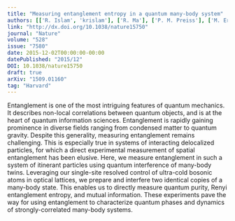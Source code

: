 ```yaml
---
title: "Measuring entanglement entropy in a quantum many-body system"
authors: [['R. Islam', 'krislam'], ['R. Ma'], ['P. M. Preiss'], ['M. Eric Tai'], ['A. Lukin'], ['M. Rispoli'], ['M. Greiner']]
link: "http://dx.doi.org/10.1038/nature15750"
journal: "Nature"
volume: "528"
issue: "7580"
date: 2015-12-02T00:00:00-00:00
datePublished: "2015/12"
DOI: 10.1038/nature15750
draft: true
arXiv: "1509.01160"
tag: "Harvard"
---
```



Entanglement is one of the most intriguing features of quantum mechanics. It
describes non-local correlations between quantum objects, and is at the heart
of quantum information sciences. Entanglement is rapidly gaining prominence in
diverse fields ranging from condensed matter to quantum gravity. Despite this
generality, measuring entanglement remains challenging. This is especially true
in systems of interacting delocalized particles, for which a direct
experimental measurement of spatial entanglement has been elusive. Here, we
measure entanglement in such a system of itinerant particles using quantum
interference of many-body twins. Leveraging our single-site resolved control of
ultra-cold bosonic atoms in optical lattices, we prepare and interfere two
identical copies of a many-body state. This enables us to directly measure
quantum purity, Renyi entanglement entropy, and mutual information. These
experiments pave the way for using entanglement to characterize quantum phases
and dynamics of strongly-correlated many-body systems.